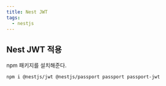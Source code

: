 ```yaml
---
title: Nest JWT
tags:
  - nestjs
---
```

## Nest JWT 적용

npm 패키지를 설치해준다.

```bash
npm i @nestjs/jwt @nestjs/passport passport passport-jwt
```